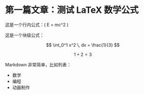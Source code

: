 

# 第一篇文章：测试 LaTeX 数学公式

这是一个行内公式：\( E = mc^2 \)

这是一个块级公式：

$$
\int_0^1 x^2 \, dx = \frac{1}{3}
$$

$$ 1+2=3 $$


Markdown 非常简单，比如列表：

- 数学
- 编程
- 动画制作
